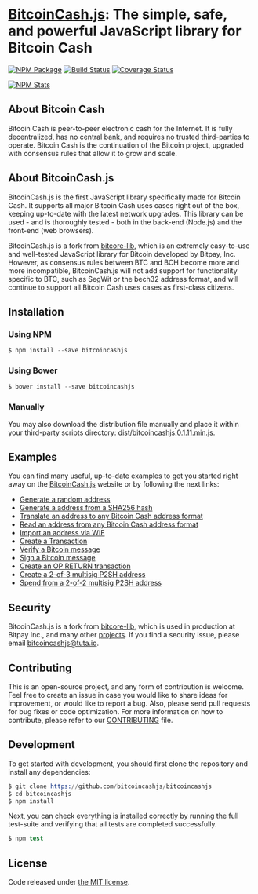 # [BitcoinCash.js](https://bitcoincashjs.github.io/): The simple, safe, and powerful JavaScript library for Bitcoin Cash

[![NPM Package](https://img.shields.io/npm/v/bitcoincashjs.svg?style=flat-square)](https://www.npmjs.org/package/bitcoincashjs)
[![Build Status](https://img.shields.io/travis/bitcoincashjs/bitcoincashjs.svg?branch=master&style=flat-square)](https://travis-ci.org/bitcoincashjs/bitcoincashjs)
[![Coverage Status](https://img.shields.io/coveralls/bitcoincashjs/bitcoincashjs.svg?style=flat-square)](https://coveralls.io/r/bitcoincashjs/bitcoincashjs)

[![NPM Stats](https://nodei.co/npm/bitcoincashjs.png?downloads=true)](https://nodei.co/npm/bitcoincashjs/)

## About Bitcoin Cash

Bitcoin Cash is peer-to-peer electronic cash for the Internet. It is fully decentralized, has no central bank, and requires no trusted third-parties to operate. Bitcoin Cash is the continuation of the Bitcoin project, upgraded with consensus rules that allow it to grow and scale.

## About BitcoinCash.js

BitcoinCash.js is the first JavaScript library specifically made for Bitcoin Cash. It supports all major Bitcoin Cash uses cases right out of the box, keeping up-to-date with the latest network upgrades. This library can be used - and is thoroughly tested - both in the back-end (Node.js) and the front-end (web browsers).

BitcoinCash.js is a fork from [bitcore-lib](https://github.com/bitpay/bitcore-lib/), which is an extremely easy-to-use and well-tested JavaScript library for Bitcoin developed by Bitpay, Inc. However, as consensus rules between BTC and BCH become more and more incompatible, BitcoinCash.js will not add support for functionality specific to BTC, such as SegWit or the bech32 address format, and will continue to support all Bitcoin Cash uses cases as first-class citizens.

## Installation

### Using NPM

```s
$ npm install --save bitcoincashjs
```

### Using Bower

```s
$ bower install --save bitcoincashjs
```

### Manually

You may also download the distribution file manually and place it within your third-party scripts directory: [dist/bitcoincashjs.0.1.11.min.js](https://cdn.rawgit.com/bitcoincashjs/bitcoincashjs/master/dist/bitcoincashjs.0.1.11.min.js).

## Examples

You can find many useful, up-to-date examples to get you started right away on the [BitcoinCash.js](https://bitcoincashjs.github.io/#Examples) website or by following the next links:

* [Generate a random address](https://github.com/bitcoincashjs/bitcoincashjs/blob/master/docs/examples.md#generate-a-random-address)
* [Generate a address from a SHA256 hash](https://github.com/bitcoincashjs/bitcoincashjs/blob/master/docs/examples.md#generate-a-address-from-a-sha256-hash)
* [Translate an address to any Bitcoin Cash address format](https://github.com/bitcoincashjs/bitcoincashjs/blob/master/docs/examples.md#translate-an-address-to-any-bitcoin-cash-address-format)
* [Read an address from any Bitcoin Cash address format](https://github.com/bitcoincashjs/bitcoincashjs/blob/master/docs/examples.md#read-an-address-from-any-bitcoin-cash-address-format)
* [Import an address via WIF](https://github.com/bitcoincashjs/bitcoincashjs/blob/master/docs/examples.md#import-an-address-via-wif)
* [Create a Transaction](https://github.com/bitcoincashjs/bitcoincashjs/blob/master/docs/examples.md#create-a-transaction)
* [Verify a Bitcoin message](https://github.com/bitcoincashjs/bitcoincashjs/blob/master/docs/examples.md#verify-a-bitcoin-message)
* [Sign a Bitcoin message](https://github.com/bitcoincashjs/bitcoincashjs/blob/master/docs/examples.md#sign-a-bitcoin-message)
* [Create an OP RETURN transaction](https://github.com/bitcoincashjs/bitcoincashjs/blob/master/docs/examples.md#create-an-op-return-transaction)
* [Create a 2-of-3 multisig P2SH address](https://github.com/bitcoincashjs/bitcoincashjs/blob/master/docs/examples.md#create-a-2-of-3-multisig-p2sh-address)
* [Spend from a 2-of-2 multisig P2SH address](https://github.com/bitcoincashjs/bitcoincashjs/blob/master/docs/examples.md#spend-from-a-2-of-2-multisig-p2sh-address)

## Security

BitcoinCash.js is a fork from [bitcore-lib](https://github.com/bitpay/bitcore-lib/), which is used in production at Bitpay Inc., and many other [projects](http://bitcore.io#projects). If you find a security issue, please email [bitcoincashjs@tuta.io](mailto:bitcoincashjs@tuta.io).

## Contributing

This is an open-source project, and any form of contribution is welcome. Feel free to create an issue in case you would like to share ideas for improvement, or would like to report a bug. Also, please send pull requests for bug fixes or code optimization. For more information on how to contribute, please refer to our [CONTRIBUTING](https://github.com/bitcoincashjs/bitcoincashjs/blob/master/CONTRIBUTING.md) file.

## Development

To get started with development, you should first clone the repository and install any dependencies:

```s
$ git clone https://github.com/bitcoincashjs/bitcoincashjs
$ cd bitcoincashjs
$ npm install
```
Next, you can check everything is installed correctly by running the full test-suite and verifying that all tests are completed successfully.

```s
$ npm test
```

## License

Code released under [the MIT license](https://github.com/bitcoincashjs/bitcoincashjs/blob/master/LICENSE).
